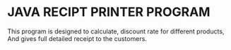 # JAVA RECIPT PRINTER PROGRAM
This program is designed to calculate, discount rate for different products, And gives full detailed receipt to the customers.
